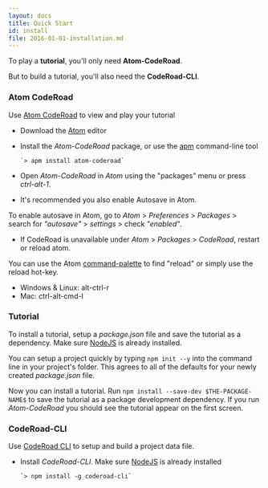 ```yaml
---
layout: docs
title: Quick Start
id: install
file: 2016-01-01-installation.md
---
```


To play a **tutorial**, you'll only need **Atom-CodeRoad**.

But to build a tutorial, you'll also need the **CodeRoad-CLI**.

### Atom CodeRoad

Use [Atom CodeRoad](https://github.com/coderoad/atom-coderoad) to view and play your tutorial

* Download the [Atom](https://atom.io/) editor

* Install the *Atom-CodeRoad* package, or use the [apm](https://github.com/atom/apm) command-line tool

      `> apm install atom-coderoad`

* Open *Atom-CodeRoad* in *Atom* using the "packages" menu or press *ctrl-alt-1*.

* It's recommended you also enable Autosave in Atom.

To enable autosave in Atom, go to *Atom* > *Preferences* > *Packages* > search for *"autosave"* > *settings* > check *"enabled"*.

* If CodeRoad is unavailable under *Atom* > *Packages* > *CodeRoad*, restart or reload atom.

You can use the Atom [command-palette](https://atom.io/docs/latest/getting-started-atom-basics#command-palette) to find "reload" or simply use the reload hot-key.

* Windows & Linux: alt-ctrl-r
* Mac: ctrl-alt-cmd-l

### Tutorial

To install a tutorial, setup a *package.json* file and save the tutorial as a dependency. Make sure [NodeJS](nodejs.org) is already installed.

You can setup a project quickly by typing `npm init --y` into the command line in your project's folder. This agrees to all of the defaults for your newly created *package.json* file.

Now you can install a tutorial. Run `npm install --save-dev $THE-PACKAGE-NAME$` to save the tutorial as a package development dependency. If you run *Atom-CodeRoad* you should see the tutorial appear on the first screen.


### CodeRoad-CLI

Use [CodeRoad CLI](https://github.com/coderoad/coderoad-cli) to setup and build a project data file.

* Install *CodeRoad-CLI*. Make sure [NodeJS](nodejs.org) is already installed

      `> npm install -g coderoad-cli`

